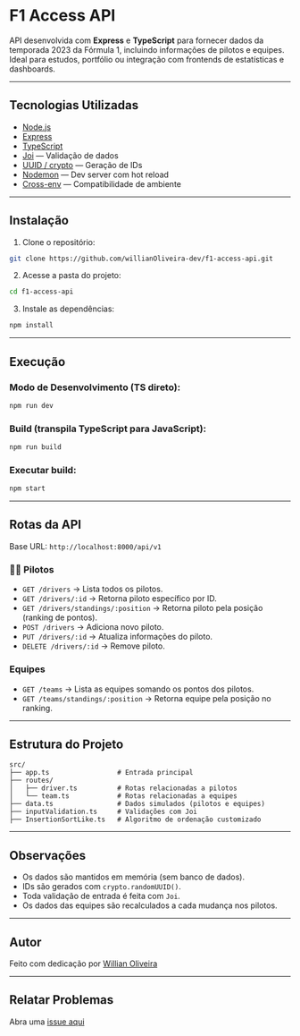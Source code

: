 #  F1 Access API

API desenvolvida com **Express** e **TypeScript** para fornecer dados da temporada 2023 da Fórmula 1, incluindo informações de pilotos e equipes. Ideal para estudos, portfólio ou integração com frontends de estatísticas e dashboards.

---

## Tecnologias Utilizadas

- [Node.js](https://nodejs.org/)
- [Express](https://expressjs.com/)
- [TypeScript](https://www.typescriptlang.org/)
- [Joi](https://joi.dev/) — Validação de dados
- [UUID / crypto](https://nodejs.org/api/crypto.html) — Geração de IDs
- [Nodemon](https://nodemon.io/) — Dev server com hot reload
- [Cross-env](https://www.npmjs.com/package/cross-env) — Compatibilidade de ambiente

---

## Instalação

1. Clone o repositório:

```bash
git clone https://github.com/willianOliveira-dev/f1-access-api.git
````

2. Acesse a pasta do projeto:

```bash
cd f1-access-api
```

3. Instale as dependências:

```bash
npm install
```

---

##  Execução

### Modo de Desenvolvimento (TS direto):

```bash
npm run dev
```

### Build (transpila TypeScript para JavaScript):

```bash
npm run build
```

### Executar build:

```bash
npm start
```

---

## Rotas da API

Base URL: `http://localhost:8000/api/v1`

### 🧍‍♂️ Pilotos

* `GET /drivers` → Lista todos os pilotos.
* `GET /drivers/:id` → Retorna piloto específico por ID.
* `GET /drivers/standings/:position` → Retorna piloto pela posição (ranking de pontos).
* `POST /drivers` → Adiciona novo piloto.
* `PUT /drivers/:id` → Atualiza informações do piloto.
* `DELETE /drivers/:id` → Remove piloto.

### Equipes

* `GET /teams` → Lista as equipes somando os pontos dos pilotos.
* `GET /teams/standings/:position` → Retorna equipe pela posição no ranking.

---

##  Estrutura do Projeto

```
src/
├── app.ts                 # Entrada principal
├── routes/
│   ├── driver.ts          # Rotas relacionadas a pilotos
│   └── team.ts            # Rotas relacionadas a equipes
├── data.ts                # Dados simulados (pilotos e equipes)
├── inputValidation.ts     # Validações com Joi
├── InsertionSortLike.ts   # Algoritmo de ordenação customizado
```

---

## Observações

* Os dados são mantidos em memória (sem banco de dados).
* IDs são gerados com `crypto.randomUUID()`.
* Toda validação de entrada é feita com `Joi`.
* Os dados das equipes são recalculados a cada mudança nos pilotos.

---

## Autor

Feito com dedicação por [Willian Oliveira](https://github.com/willianOliveira-dev)

---

## Relatar Problemas

Abra uma [issue aqui](https://github.com/willianOliveira-dev/f1-access-api/issues)
